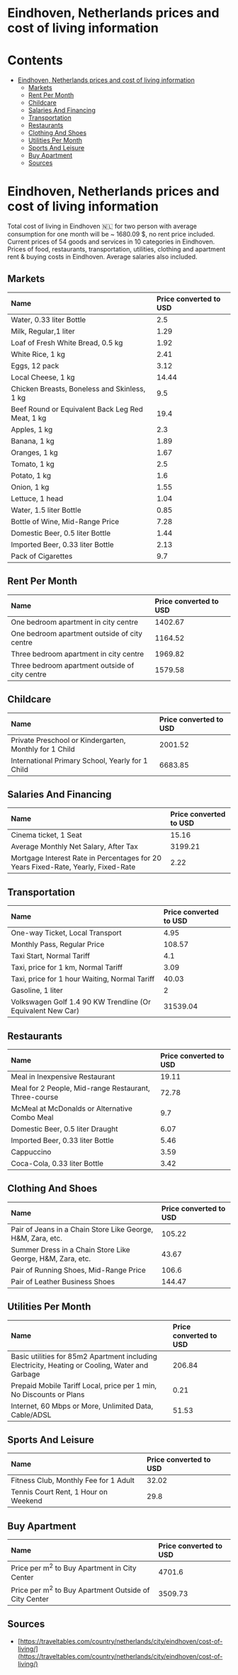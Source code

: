 
Eindhoven, Netherlands prices and cost of living information
============================================================

Contents
========

* [Eindhoven, Netherlands prices and cost of living information](#eindhoven-netherlands-prices-and-cost-of-living-information)
	* [Markets](#markets)
	* [Rent Per Month](#rent-per-month)
	* [Childcare](#childcare)
	* [Salaries And Financing](#salaries-and-financing)
	* [Transportation](#transportation)
	* [Restaurants](#restaurants)
	* [Clothing And Shoes](#clothing-and-shoes)
	* [Utilities Per Month](#utilities-per-month)
	* [Sports And Leisure](#sports-and-leisure)
	* [Buy Apartment](#buy-apartment)
	* [Sources](#sources)

# Eindhoven, Netherlands prices and cost of living information


Total cost of living in Eindhoven 🇳🇱 for two person with average consumption for one month will be ~ 1680.09 $, no rent 
price included. Current prices of 54 goods and services in 10 categories  in Eindhoven. Prices of food, restaurants, 
transportation, utilities, clothing and apartment rent & buying costs in Eindhoven. Average salaries also included.
## Markets

|Name|Price converted to USD|
| :--- | :--- |
|Water, 0.33 liter Bottle|2.5|
|Milk, Regular,1 liter|1.29|
|Loaf of Fresh White Bread, 0.5 kg|1.92|
|White Rice, 1 kg|2.41|
|Eggs, 12 pack|3.12|
|Local Cheese, 1 kg|14.44|
|Chicken Breasts, Boneless and Skinless, 1 kg|9.5|
|Beef Round or Equivalent Back Leg Red Meat, 1 kg |19.4|
|Apples, 1 kg|2.3|
|Banana, 1 kg|1.89|
|Oranges, 1 kg|1.67|
|Tomato, 1 kg|2.5|
|Potato, 1 kg|1.6|
|Onion, 1 kg|1.55|
|Lettuce, 1 head|1.04|
|Water, 1.5 liter Bottle|0.85|
|Bottle of Wine, Mid-Range Price|7.28|
|Domestic Beer, 0.5 liter Bottle|1.44|
|Imported Beer, 0.33 liter Bottle|2.13|
|Pack of Cigarettes|9.7|
  

## Rent Per Month

|Name|Price converted to USD|
| :--- | :--- |
|One bedroom apartment in city centre|1402.67|
|One bedroom apartment outside of city centre|1164.52|
|Three bedroom apartment in city centre|1969.82|
|Three bedroom apartment outside of city centre|1579.58|
  

## Childcare

|Name|Price converted to USD|
| :--- | :--- |
|Private Preschool or Kindergarten, Monthly for 1 Child|2001.52|
|International Primary School, Yearly for 1 Child|6683.85|
  

## Salaries And Financing

|Name|Price converted to USD|
| :--- | :--- |
|Cinema ticket, 1 Seat|15.16|
|Average Monthly Net Salary, After Tax|3199.21|
|Mortgage Interest Rate in Percentages for 20 Years Fixed-Rate, Yearly, Fixed-Rate|2.22|
  

## Transportation

|Name|Price converted to USD|
| :--- | :--- |
|One-way Ticket, Local Transport|4.95|
|Monthly Pass, Regular Price|108.57|
|Taxi Start, Normal Tariff|4.1|
|Taxi, price for 1 km, Normal Tariff|3.09|
|Taxi, price for 1 hour Waiting, Normal Tariff|40.03|
|Gasoline, 1 liter|2|
|Volkswagen Golf 1.4 90 KW Trendline (Or Equivalent New Car)|31539.04|
  

## Restaurants

|Name|Price converted to USD|
| :--- | :--- |
|Meal in Inexpensive Restaurant|19.11|
|Meal for 2 People, Mid-range Restaurant, Three-course|72.78|
|McMeal at McDonalds or Alternative Combo Meal|9.7|
|Domestic Beer, 0.5 liter Draught|6.07|
|Imported Beer, 0.33 liter Bottle|5.46|
|Cappuccino|3.59|
|Coca-Cola, 0.33 liter Bottle|3.42|
  

## Clothing And Shoes

|Name|Price converted to USD|
| :--- | :--- |
|Pair of Jeans in a Chain Store Like George, H&M, Zara, etc.|105.22|
|Summer Dress in a Chain Store Like George, H&M, Zara, etc.|43.67|
|Pair of Running Shoes, Mid-Range Price|106.6|
|Pair of Leather Business Shoes|144.47|
  

## Utilities Per Month

|Name|Price converted to USD|
| :--- | :--- |
|Basic utilities for 85m2 Apartment including Electricity, Heating or Cooling, Water and Garbage|206.84|
|Prepaid Mobile Tariff Local, price per 1 min, No Discounts or Plans|0.21|
|Internet, 60 Mbps or More, Unlimited Data, Cable/ADSL|51.53|
  

## Sports And Leisure

|Name|Price converted to USD|
| :--- | :--- |
|Fitness Club, Monthly Fee for 1 Adult|32.02|
|Tennis Court Rent, 1 Hour on Weekend|29.8|
  

## Buy Apartment

|Name|Price converted to USD|
| :--- | :--- |
|Price per m<sup>2</sup> to Buy Apartment in City Center|4701.6|
|Price per m<sup>2</sup> to Buy Apartment Outside of City Center|3509.73|
  

## Sources

- [https://traveltables.com/country/netherlands/city/eindhoven/cost-of-living/](https://traveltables.com/country/netherlands/city/eindhoven/cost-of-living/)
